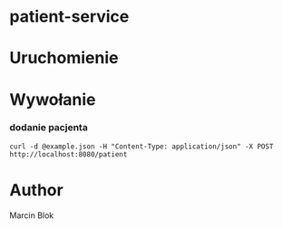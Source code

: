 # patient-service

# Uruchomienie

# Wywołanie

### dodanie pacjenta
`
curl -d @example.json -H "Content-Type: application/json" -X POST http://localhost:8080/patient
`

# Author
Marcin Blok

